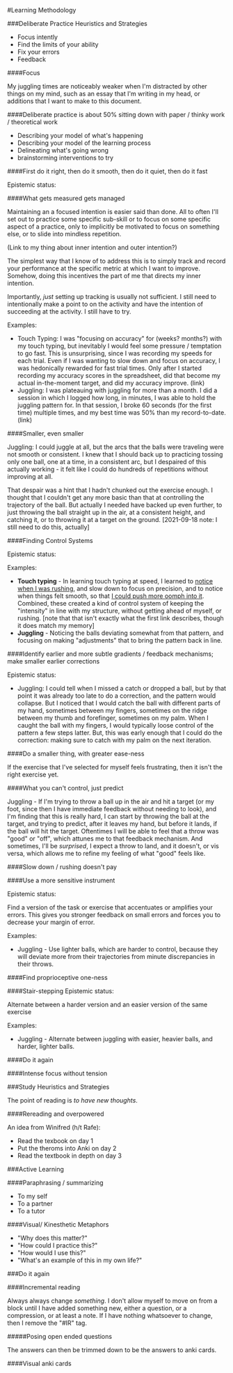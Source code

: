 #Learning Methodology



###Deliberate Practice Heuristics and Strategies

- Focus intently 
- Find the limits of your ability
- Fix your errors
- Feedback

####Focus

My juggling times are noticeably weaker when I'm distracted by other things on my mind, such as an essay that I'm writing in my head, or additions that I want to make to this document.

####Deliberate practice is about 50% sitting down with paper / thinky work / theoretical work


* Describing your model of what's happening
* Describing your model of the learning process
* Delineating what's going wrong
* brainstorming interventions to try


####First do it right, then do it smooth, then do it quiet, then do it fast

Epistemic status:

####What gets measured gets managed

Maintaining an a focused intention is easier said than done. All to often I'll set out to practice some specific sub-skill or to focus on some specific aspect of a practice, only to implicitly be motivated to focus on something else, or to slide into mindless repetition.

(Link to my thing about inner intention and outer intention?)

The simplest way that I know of to address this is to simply track and record your performance at the specific metric at which I want to improve. Somehow, doing this incentives the part of me that directs my inner intention.

Importantly, *just* setting up tracking is usually not sufficient. I still need to intentionally make a point to on the activity and have the intention of succeeding at the activity. I still have to try.

Examples:

* Touch Typing: I was "focusing on accuracy" for (weeks? months?) with my touch typing, but inevitably I would feel some pressure / temptation to go fast. This is unsurprising, since I was recording my speeds for each trial. Even if I was wanting to slow down and focus on accuracy, I was hedonically rewarded for fast trial times. Only after I started recording my accuracy scores in the spreadsheet, did that become my actual in-the-moment target, and did my accuracy improve. (link)
* Juggling: I was plateauing with juggling for more than a month. I did a session in which I logged how long, in minutes, I was able to hold the juggling pattern for. In that session, I broke 60 seconds (for the first time) multiple times, and my best time was 50% than my record-to-date. (link)

####Smaller, even smaller

Juggling: I could juggle at all, but the arcs that the balls were traveling were not smooth or consistent. I knew that I should back up to practicing tossing only one ball, one at a time, in a consistent arc, but I despaired of this actually working - it felt like I could do hundreds of repetitions without improving at all. 


That despair was a hint that I hadn't chunked out the exercise enough. I thought that I couldn't get any more basic than that at controlling the trajectory of the ball. But actually I needed have backed up even further, to just throwing the ball straight up in the air, at a consistent height, and catching it, or to throwing it at a target on the ground. [2021-09-18 note: I still need to do this, actually]

####Finding Control Systems

Epistemic status:

Examples:

- **Touch typing** - In learning touch typing at speed, I learned to [notice when I was rushing](https://efficacyengineering.wordpress.com/2020/07/26/my-current-phenomenological-model-of-my-typing-skill/), and slow down to focus on precision, and to notice when things felt smooth, so that [I could push more oomph into it](`https://efficacyengineering.wordpress.com/2020/07/26/my-current-phenomenological-model-of-my-typing-skill/`). Combined, these created a kind of control system of keeping the "intensity" in line with my structure, without getting ahead of myself, or rushing. [note that that isn't exactly what the first link describes, though it does match my memory]
- **Juggling** - Noticing the balls deviating somewhat from that pattern, and focusing on making "adjustments" that to bring the pattern back in line. 

####Identify earlier and more subtle gradients / feedback mechanisms; make smaller earlier corrections

Epistemic status:


- Juggling: I could tell when I missed a catch or dropped a ball, but by that point it was already too late to do a correction, and the pattern would collapse. But I noticed that I would catch the ball with different parts of my hand, sometimes between my fingers, sometimes on the ridge between my thumb and forefinger, sometimes on my palm. When I caught the ball with my fingers, I would typically loose control of the pattern a few steps latter. But, this was early enough that I could do the correction: making sure to catch with my palm on the next iteration. 

####Do a smaller thing, with greater ease-ness

If the exercise that I've selected for myself feels frustrating, then it isn't the right exercise yet.


####What you can't control, just predict



Juggling - If I'm trying to throw a ball up in the air and hit a target (or my foot, since then I have immediate feedback without needing to look), and I'm finding that this is really hard, I can start by throwing the ball at the target, and trying to predict, after it leaves my hand, but before it lands, if the ball will hit the target. Oftentimes I will be able to feel that a throw was "good" or "off", which attunes me to that feedback mechanism. And sometimes, I'll be *surprised*, I expect a throw to land, and it doesn't, or vis versa, which allows me to refine my feeling of what "good" feels like.

####Slow down / rushing doesn't pay


####Use a more sensitive instrument

Epistemic status: 

Find a version of the task or exercise that accentuates or amplifies your errors. This gives you stronger feedback on small errors and forces you to decrease your margin of error.

Examples:

- Juggling - Use lighter balls, which are harder to control, because they will deviate more from their trajectories from minute discrepancies in their throws.

####Find proprioceptive one-ness

####Stair-stepping
Epistemic status:

Alternate between a harder version and an easier version of the same exercise

Examples:

- Juggling - Alternate between juggling with easier, heavier balls, and harder, lighter balls.


####Do it again


####Intense focus without tension






###Study Heuristics and Strategies

The point of reading is *to have new thoughts*.

####Rereading and overpowered

An idea from Winifred (h/t Rafe):

* Read the texbook on day 1
* Put the theroms into Anki on day 2
* Read the textbook in depth on day 3


###Active Learning 


####Paraphrasing / summarizing

- To my self
- To a partner
- To a tutor


####Visual/ Kinesthetic Metaphors




- "Why does this matter?"
- "How could I practice this?"
- "How would I use this?"
- "What's an example of this in my own life?"


###Do it again

####Incremental reading

Always always change _something_. I don't allow myself to move on from a block until I have added something new, either a question, or a compression, or at least a note. If I have nothing whatsoever to change, then I remove the "#IR" tag.




#####Posing open ended questions

The answers can then be trimmed down to be the answers to anki cards.


####Visual anki cards





